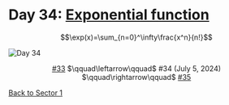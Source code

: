 # Day 34: [Exponential function](https://en.wikipedia.org/wiki/Exponential_function)

$$\exp(x)=\sum_{n=0}^\infty\frac{x^n}{n!}$$

<picture><img alt="Day 34" src="0034.png"></picture>

<center><a href="0033.html">#33</a> $\qquad\leftarrow\qquad$ #34 (July 5, 2024) $\qquad\rightarrow\qquad$ <a href="0035.html">#35</a></center>

[Back to Sector 1](../0-63.md)